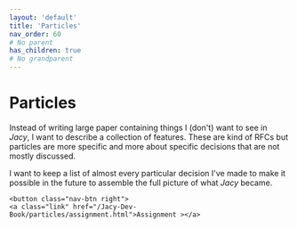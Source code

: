```yaml
---
layout: 'default'
title: 'Particles'
nav_order: 60
# No parent
has_children: true
# No grandparent
---
```


# Particles

Instead of writing large paper containing things I (don't) want to see in _Jacy_, I want to describe a collection of features. These are kind of RFCs but particles are more specific and more about specific decisions that are not mostly discussed.

I want to keep a list of almost every particular decision I've made to make it possible in the future to assemble the full picture of what _Jacy_ became.
<div class="nav-btn-block">
    
    <button class="nav-btn right">
    <a class="link" href="/Jacy-Dev-Book/particles/assignment.html">Assignment ></a>
</button>

</div>
